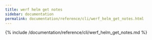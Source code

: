 ```yaml
---
title: werf helm get notes
sidebar: documentation
permalink: documentation/reference/cli/werf_helm_get_notes.html
---
```


{% include /documentation/reference/cli/werf_helm_get_notes.md %}
